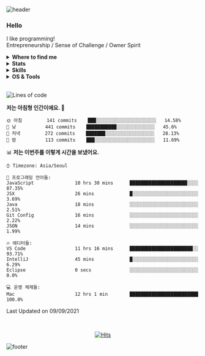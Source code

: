 ![header](https://capsule-render.vercel.app/api?&color=auto)
<h3>Hello</h3>

I like programming!
<br>
Entrepreneurship / Sense of Challenge / Owner Spirit


<details>
    <summary><b>Where to find me</b></summary>

[![Github](https://img.shields.io/badge/-Github-181717?style=for-the-badge&logo=Github&logoColor=white)](https://github.com/parkchanjong)
[![Linkedin Badge](https://img.shields.io/badge/-LinkedIn-blue?style=flat-square&logo=Linkedin&logoColor=white&link=https://www.linkedin.com/in/chanjong-park-5546b2163/)](https://www.linkedin.com/in/chanjong-park-5546b2163/)
[![Twitter](https://img.shields.io/badge/-Twitter-1DA1F2?style=for-the-badge&logo=Twitter&logoColor=white)](https://twitter.com/uRWG9XQNpjLkFO5)
[![Gmail Badge](https://img.shields.io/badge/Gmail-d14836?style=flat-square&logo=Gmail&logoColor=white&link=mailto:7000cj@gmail.com)](mailto:7000cj@gmail.com)
[![Facebook Badge](https://img.shields.io/badge/facebook-1877f2?style=flat-square&logo=facebook&logoColor=white&link=https://www.facebook.com/profile.php?id=100026495448747&sk=about)](https://www.facebook.com/profile.php?id=100026495448747&sk=about)
</details>

<!-- //현황 -->
<details>
  <summary><b>Stats</b></summary>
<hr style="border: solid 0.01px grey;" />

[![Anurag's github stats](https://github-readme-stats.vercel.app/api?username=parkchanjong&count_private=true&show_icons=true&theme=radical)](https://github.com/anuraghazra/github-readme-stats)&nbsp; &nbsp; &nbsp; &nbsp; &nbsp;
[![TopLangs](https://github-readme-stats.vercel.app/api/top-langs/?username=parkchanjong&count_private=true&show_icons=true&theme=radical&layout=compact)](https://github.com/parkchanjong/github-readme-stats)&nbsp; &nbsp; &nbsp; &nbsp; &nbsp;
[![Solved.ac 프로필](http://mazassumnida.wtf/api/v2/generate_badge?boj=7000cj)](https://solved.ac/7000cj)
</details>

<!-- //정보 -->
<details>
  <summary><b>Skills</b></summary>
<hr style="border: solid 0.01px grey;" />

[![python](https://img.shields.io/badge/python-★☆☆-lightgrey?labelColor=3776AB&logo=Python&style=for-the-badge&logoColor=white)](https://www.python.org/)
[![postgreSQL](https://img.shields.io/badge/PostgreSQL-★☆☆-lightgrey?labelColor=4169E1&logo=PostgreSQL&style=for-the-badge&logoColor=white)](https://www.postgresql.org/)
[![mongoDB](https://img.shields.io/badge/MongoDB-★☆☆-lightgrey?labelColor=47A248&logo=MongoDB&style=for-the-badge&logoColor=white)](https://www.mongodb.com/)
[![bash](https://img.shields.io/badge/bash-★☆☆-lightgrey?labelColor=4EAA25&logo=GNU-Bash&style=for-the-badge&logoColor=white)](https://en.wikipedia.org/wiki/Bash_(Unix_shell))
[![html](https://img.shields.io/badge/html-★★☆-lightgrey?labelColor=E34F26&logo=HTML5&style=for-the-badge&logoColor=white)](https://www.w3schools.com/html)
[![css](https://img.shields.io/badge/css-★☆☆-lightgrey?labelColor=1572B6&logo=CSS3&style=for-the-badge&logoColor=white)](https://www.w3schools.com/css)
[![javascript](https://img.shields.io/badge/javascript-★★☆-lightgrey?labelColor=F7DF1E&logo=JavaScript&style=for-the-badge&logoColor=black)](https://www.w3schools.com/js)
</details>

<!-- //정보 -->
<details>
  <summary><b>OS & Tools</b></summary>
<hr style="border: solid 0.01px grey;" />

[![OS](https://img.shields.io/badge/OS-macOS-informational?style=flat-square&logo=apple&logoColor=white)](https://en.wikipedia.org/wiki/MacOS)
[![OS](https://img.shields.io/badge/OS-Linux-informational?style=flat-square&logo=linux&logoColor=white)](https://en.wikipedia.org/wiki/Linux)
[![Editor](https://img.shields.io/badge/Editor-VSCode-blue?style=flat-square&logo=visual-studio-code&logoColor=white)](https://code.visualstudio.com/)
[![Dotfiles](https://img.shields.io/badge/Setup-Dotfiles-blue?style=flat-square&logo=when-i-work&logoColor=white)](https://github.com/br3ndonland/dotfiles)

![vim](https://img.shields.io/badge/-vim-019733?logo=Vim&style=for-the-badge&logoColor=white)

![Git](https://img.shields.io/badge/-Git-F05032?logo=Git&style=for-the-badge&logoColor=white)
![Github](https://img.shields.io/badge/-Github-181717?logo=Github&style=for-the-badge&logoColor=white)
</details>    

<br />

<!--START_SECTION:waka-->
![Lines of code](https://img.shields.io/badge/%EC%A0%80%EB%8A%94%20%EC%97%AC%ED%83%9C%EA%B9%8C%EC%A7%80%20-869785%20%EC%A4%84%EC%9D%98%20%EC%BD%94%EB%93%9C%EB%A5%BC%20%EC%9E%91%EC%84%B1%ED%96%88%EC%96%B4%EC%9A%94.-blue)

**저는 아침형 인간이에요. 🐤** 

```text
🌞 아침         141 commits    ███░░░░░░░░░░░░░░░░░░░░░░   14.58% 
🌆 낮　         441 commits    ███████████░░░░░░░░░░░░░░   45.6% 
🌃 저녁         272 commits    ███████░░░░░░░░░░░░░░░░░░   28.13% 
🌙 밤　         113 commits    ███░░░░░░░░░░░░░░░░░░░░░░   11.69%

```


📊 **저는 이번주를 이렇게 시간을 보냈어요.** 

```text
⌚︎ Timezone: Asia/Seoul

💬 프로그래밍 언어들: 
JavaScript               10 hrs 30 mins      █████████████████████░░░░   87.35% 
JSX                      26 mins             █░░░░░░░░░░░░░░░░░░░░░░░░   3.69% 
Java                     18 mins             ░░░░░░░░░░░░░░░░░░░░░░░░░   2.51% 
Git Config               16 mins             ░░░░░░░░░░░░░░░░░░░░░░░░░   2.22% 
JSON                     14 mins             ░░░░░░░░░░░░░░░░░░░░░░░░░   1.99%

🔥 에디터들: 
VS Code                  11 hrs 16 mins      ███████████████████████░░   93.71% 
IntelliJ                 45 mins             █░░░░░░░░░░░░░░░░░░░░░░░░   6.29% 
Eclipse                  0 secs              ░░░░░░░░░░░░░░░░░░░░░░░░░   0.0%

💻 운영 체제들: 
Mac                      12 hrs 1 min        █████████████████████████   100.0%

```


 Last Updated on 09/09/2021
<!--END_SECTION:waka-->

<br />
<!-- //방문자수 -->
<div align=center>

[![Hits](https://hits.seeyoufarm.com/api/count/incr/badge.svg?url=https%3A%2F%2Fgithub.com%2Fparkchanjong%2Fhit-counter&count_bg=%2385E33D&title_bg=%23000000&icon=waze.svg&icon_color=%23FFF736&title=Hits&edge_flat=false)](https://hits.seeyoufarm.com)
</div>

![footer](https://capsule-render.vercel.app/api?section=footer&color=auto)
